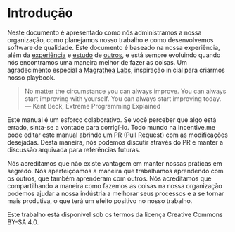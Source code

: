 # Introdução

Neste documento é apresentado como nós administramos a nossa organização, como planejamos nosso trabalho e como desenvolvemos software de qualidade. Este documento é baseado na nossa experiência, além da [experiência](https://thoughtbot.com/playbook) e [estudo](https://playbook.dxw.com) de [outros](https://www.vinta.com.br/playbook/), e está sempre evoluindo quando nós encontramos uma maneira melhor de fazer as coisas. Um agradecimento especial a [Magrathea Labs](https://playbook.magrathealabs.com), inspiração inicial para criarmos nosso playbook.

> No matter the circumstance you can always improve. You can always start improving with yourself. You can always start improving today.
— Kent Beck, Extreme Programming Explained

Este manual é um esforço colaborativo. Se você perceber que algo está errado, sinta-se a vontade para corrigí-lo. Todo mundo na Incentive.me pode editar este manual abrindo um PR (Pull Request) com as modificações desejadas. Desta maneira, nós podemos discutir através do PR e manter a discussão arquivada para referências futuras.

Nós acreditamos que não existe vantagem em manter nossas práticas em segredo. Nós aperfeiçoamos a maneira que trabalhamos aprendendo com os outros, que também aprenderam com outros. Nós acreditamos que compartilhando a maneira como fazemos as coisas na nossa organização podemos ajudar a nossa indústria a melhorar seus processos e a se tornar mais produtiva, o que terá um efeito positivo no nosso trabalho.

Este trabalho está disponível sob os termos da licença Creative Commons BY-SA 4.0.
